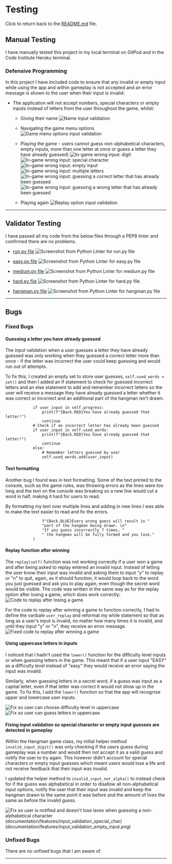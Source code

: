 # Testing

Click to return back to the [README.md](README.md) file.

## Manual Testing

I have manually tested this project in my local terminal on GitPod and in the Code Institute Heroku terminal.

### Defensive Programming

In this project I have included code to ensure that any invalid or empty input while using the app and within gameplay is not accepted and an error message is shown to the user when their input is invalid:

  - The application will not accept numbers, special characters or empty inputs instead of letters from the user throughout the game, whilst: 
    - Giving their name
    ![Name input validation](documentation/testing/name_validation.png)
    - Navigating the game menu options
    ![Game menu options input validation](documentation/testing/game_options_validation.png)
    - Playing the game - users cannot guess non-alphabetical characters, empty inputs, more than one letter at once or guess a letter they have already guessed)
    ![In-game wrong input: digit](documentation/features/input_validation_digit.png)
    ![In-game wrong input: special character](documentation/features/input_validation_special_char.png)
    ![In-game wrong input: empty input](documentation/features/input_validation_empty_input.png)
    ![In-game wrong input: multiple letters](documentation/features/input_validation_multiple_char.png)
    ![In-game wrong input: guessing a correct letter that has already been guessed](documentation/testing/input_validation_duplicate_correct_guess.png)
    ![In-game wrong input: guessing a wrong letter that has already been guessed](documentation/testing/input_validation_duplicate_wrong_guess.png)

    - Playing again
    ![Replay option input validation](documentation/testing/invalid_replay_input.png)

---

## Validator Testing

I have passed all my code from the below files through a PEP8 linter and confirmed there are no problems.

- [run.py file](https://pep8ci.herokuapp.com/https://raw.githubusercontent.com/katkapsasky/hangman/main/run.py)
![Screenshot from Python Linter for run.py file](documentation/testing/pep8_run.png)

- [easy.py file](https://pep8ci.herokuapp.com/https://raw.githubusercontent.com/katkapsasky/hangman/main/easy.py)
![Screenshot from Python Linter for easy.py file](documentation/testing/pep8_easy.png)

- [medium.py file](https://pep8ci.herokuapp.com/https://raw.githubusercontent.com/katkapsasky/hangman/main/medium.py)
![Screenshot from Python Linter for medium.py file](documentation/testing/pep8_medium.png)

- [hard.py file](https://pep8ci.herokuapp.com/https://raw.githubusercontent.com/katkapsasky/hangman/main/hard.py)
![Screenshot from Python Linter for hard.py file](documentation/testing/pep8_hard.png)

- [hangman.py file](https://pep8ci.herokuapp.com/https://raw.githubusercontent.com/katkapsasky/hangman/main/hangman.py)
![Screenshot from Python Linter for hangman.py file](documentation/testing/pep8_hangman.png)

---

## Bugs

### Fixed Bugs

#### Guessing a letter you have already guessed

The input validation when a user guesses a letter they have already guessed was only working when they guessed a correct letter more than once - if the letter was incorrect the user could keep guessing and would run out of attempts. 

To fix this, I created an empty set to store user guesses,
``` self.used_words = set() ``` 
and then I added an if statement to check for guessed incorrect letters and an else statement to add and remember incorrect letters so the user will receive a message they have already guessed a letter whether it was correct or incorrect and an additional part of the hangman isn't drawn. 

``` # Check if a correct letter has already been guessed
            if user_input in self.progress:
                print(f"{Back.RED}You have already guessed that letter!")
                continue
            # Check if an incorrect letter has already been guessed
            if user_input in self.used_words:
                print(f"{Back.RED}You have already guessed that letter!")
                continue
            else:
                # Remember letters guessed by user
                self.used_words.add(user_input) 
```

#### Text formatting

Another bug I found was in text formatting. Some of the text printed to the console, such as the game rules, was throwing errors as the lines were too long and the text on the console was breaking so a new line would cut a word in half, making it hard for users to read. 

By formatting my text over multiple lines and adding in new lines I was able to make the text easier to read and fix the errors.

``` print(
                f"{Back.BLUE}Every wrong guess will result in "
                "part of the hangman being drawn. \n"
                "If you guess incorrectly 7 times, "
                " the hangman will be fully formed and you lose."
            )
```

#### Replay function after winning

The ```replay(self)``` function was not working correctly if a user won a game and after being asked to replay entered an invalid input. Instead of letting the user know their input was invalid and asking them to input "y" to replay or "n" to quit, again, as it should function, it would loop back to the word you just guessed and ask you to play again, even though the secret word would be visible. The code was written in the same way as for the replay option after losing a game, which does work correctly:
![Code to replay after losing a game](documentation/testing/replay_after_losing.png)

For the code to replay after winning a game to function correctly, I had to define the varibale ```user_replay``` and reformat my while statement so that as long as a user's input is invalid, no matter how many times it is invalid, and until they input "y" or "n", they receive an error message.
![Fixed code to replay after winning a game](documentation/testing/replay_after_winning.png)

#### Using uppercase letters in inputs

I noticed that I hadn't used the ```lower()``` function for the difficulty level inputs or when guessing letters in the game. This meant that if a user input "EASY" as a difficulty level instead of "easy" they would receive an error saying the input was invalid. 

Similarly, when guessing letters in a secret word, if a guess was input as a capital letter, even if that letter was correct it would not show up in the game. To fix this, I add the ```lower()``` function so that the app will recognise upper and lowercase user inputs.

![Fix so user can choose difficulty level in uppercase](documentation/testing/capital_letters_fix2.png)
![Fix so user can guess letters in uppercase](documentation/testing/capital_letters_fix1.png)

#### Fixing input validation so special character or empty input guesses are detected in gameplay

Within the Hangman game class, my initial helper method ```invalid_input_digit()``` was only checking if the users guess during gameplay was a number and would then not accept it as a valid guess and notify the user to try again. This however didn't account for special characters or empty input guesses which meant users would lose a life and not receive feedback that their input was invalid. 

I updated the helper method to ```invalid_input_not_alpha()``` to instead check for if the guess was alphabetical in order to disallow all non-alphabetical input options, notify the user that their input was invalid and keep the hangman drawn to the same point it was before and the amount of lives the same as before the invalid guess.

![Fix so user is notified and doesn't lose laves when guessing a non-alphabetical character](documentation/features/input_validation_digit.png)
(documentation/features/input_validation_special_char)
(documentation/features/input_validation_empty_input.png)

### Unfixed Bugs

There are no unfixed bugs that I am aware of.

---

